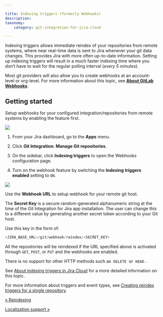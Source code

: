 ```yaml
---

title: Indexing triggers (formerly Webhooks)
description:
taxonomy:
    category: git-integration-for-jira-cloud

---
```

Indexing triggers allows immediate reindex of your repositories from remote systems, where near real-time data is sent to Jira whenever your git data changes. This provides Jira with more often up-to-date information. Setting up indexing triggers will result in a much faster indexing time where you don’t have to wait for the regular polling interval (_every 5 minutes_).

Most git providers will also allow you to create webhooks at an account-level or org-level. For more information about this topic, see [**About GitLab Webhooks**](https://gitlab.com/gitlab-org/gitlab-ce/blob/master/doc/web_hooks/web_hooks.md).

## Getting started

Setup webhooks for your configured integration/repositories from remote systems by enabling the feature first.

![](https://bigbrassband.atlassian.net/wiki/download/attachments/1923026143/gitcloud-indexing-triggers-loc.png?version=2&modificationDate=1638619780807&cacheVersion=1&api=v2)

1.  From your Jira dashboard, go to the **Apps** menu.

2.  Click **Git Integration:** **Manage Git repositories**.

3.  On the sidebar, click **Indexing triggers** to open the Webhooks configuration page.

4.  Turn on the webhook feature by switching the **Indexing triggers enabled** setting to `ON`.


![](https://bigbrassband.atlassian.net/wiki/download/thumbnails/1923026143/gitcloud-indexing-triggers-enable.png?version=1&modificationDate=1636274280844&cacheVersion=1&api=v2&width=544&height=300)

Use the **Webhook URL** to setup webhook for your remote git host.

The **Secret Key** is a secure random-generated alphanumeric string at the time of the Git Integration for Jira app installation. The user can change this to a different value by generating another secret token according to your Git host.

Use this key in the form of:

```java
<JIRA_BASE_URL>/git/webhook/reindex/<SECRET_KEY>
```

All the repositories will be reindexed if the URL specified above is activated through `GET`, `POST`, or `PUT` and the webhooks are enabled.

There is no support for other HTTP methods such as  `DELETE`  or  `HEAD` .


See [About indexing triggers in Jira Cloud](/git-integration-for-jira-cloud/Indexing-Triggers) for a more detailed information on this topic.

For more information about triggers and event types, see [Creating reindex triggers for a single repository](/wiki/spaces/GITCLOUD/pages/171213231/Creating+indexing+triggers+for+a+single+repository).

[« Reindexing](/git-integration-for-jira-cloud/Reindexing)

[Localization support »](/git-integration-for-jira-cloud/Localization-support)